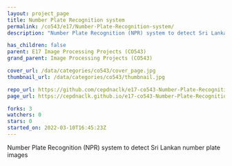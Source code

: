 ```yaml
---
layout: project_page
title: Number Plate Recognition system
permalink: /co543/e17/Number-Plate-Recognition-system/
description: "Number Plate Recognition (NPR) system to detect Sri Lankan number plate images"

has_children: false
parent: E17 Image Processing Projects (CO543)
grand_parent: Image Processing Projects (CO543)

cover_url: /data/categories/co543/cover_page.jpg
thumbnail_url: /data/categories/co543/thumbnail.jpg

repo_url: https://github.com/cepdnaclk/e17-co543-Number-Plate-Recognition-system
page_url: https://cepdnaclk.github.io/e17-co543-Number-Plate-Recognition-system

forks: 3
watchers: 0
stars: 0
started_on: 2022-03-10T16:45:23Z
---
```

Number Plate Recognition (NPR) system to detect Sri Lankan number plate images

